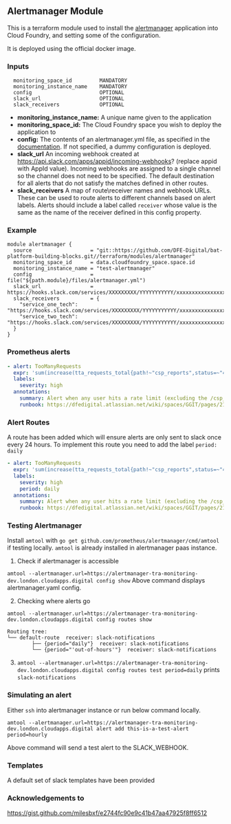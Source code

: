 ## Alertmanager  Module
This is a terraform module used to install the [alertmanager](https://prometheus.io/docs/alerting/latest/alertmanager/) application into Cloud Foundry, and setting some of the configuration.

It is deployed using the official docker image.

### Inputs
```
  monitoring_space_id         MANDATORY
  monitoring_instance_name    MANDATORY
  config                      OPTIONAL
  slack_url                   OPTIONAL
  slack_receivers             OPTIONAL
```

- **monitoring_instance_name:** A unique name given to the application
- **monitoring_space_id:** The Cloud Foundry space you wish to deploy the application to
- **config:**  The contents of an alertmanager.yml file, as specified in the [documentation](https://prometheus.io/docs/alerting/latest/configuration/). If not specified, a dummy configuration is deployed.
- **slack_url** An incoming webhook created at https://api.slack.com/apps/appid/incoming-webhooks? (replace appid with AppId value).  Incoming webhooks are assigned to a single channel so the channel does not need to be specified.  The default destination for all alerts that do not satisfy the matches defined in other routes.
- **slack_receivers** A map of route\receiver names and webhook URLs.  These can be used to route alerts to different channels based on alert labels.  Alerts should include a label called `receiver` whose value is the same as the name of the receiver defined in this config property.

### Example
```hcl
module alertmanager {
  source                   = "git::https://github.com/DFE-Digital/bat-platform-building-blocks.git//terraform/modules/alertmanager"
  monitoring_space_id      = data.cloudfoundry_space.space.id
  monitoring_instance_name = "test-alertmanager"
  config                   = file("${path.module}/files/alertmanager.yml")
  slack_url                = https://hooks.slack.com/services/XXXXXXXXX/YYYYYYYYYYY/xxxxxxxxxxxxxxxxxxxxxxxx
  slack_receivers          = {
    "service_one_tech": "https://hooks.slack.com/services/XXXXXXXXX/YYYYYYYYYYY/xxxxxxxxxxxxxxxxxxxxxxxx",
    "service_two_tech": "https://hooks.slack.com/services/XXXXXXXXX/YYYYYYYYYYY/xxxxxxxxxxxxxxxxxxxxxxxx"
  }
}
```

### Prometheus alerts

```yaml
- alert: TooManyRequests
  expr: 'sum(increase(tta_requests_total{path!~"csp_reports",status=~"429"}[1m])) > 0'
  labels:
    severity: high
  annotations:
    summary: Alert when any user hits a rate limit (excluding the /csp_reports endpoint).
    runbook: https://dfedigital.atlassian.net/wiki/spaces/GGIT/pages/2152497153/Rate+Limit
```
### Alert Routes
A route has been added which will ensure alerts are only sent to slack once every 24 hours. To implement this route you need to add the label ```period: daily```

```yaml
- alert: TooManyRequests
  expr: 'sum(increase(tta_requests_total{path!~"csp_reports",status=~"429"}[1m])) > 0'
  labels:
    severity: high
    period: daily
  annotations:
    summary: Alert when any user hits a rate limit (excluding the /csp_reports endpoint).
    runbook: https://dfedigital.atlassian.net/wiki/spaces/GGIT/pages/2152497153/Rate+Limit
```

### Testing Alertmanager

Install `amtool` with `go get github.com/prometheus/alertmanager/cmd/amtool` if testing locally. `amtool` is already installed in alertmanager paas instance.
1. Check if alertmanager is accessible

  `amtool --alertmanager.url=https://alertmanager-tra-monitoring-dev.london.cloudapps.digital config show`
  Above command displays alertmanager.yaml config.

2. Checking where alerts go

  `amtool --alertmanager.url=https://alertmanager-tra-monitoring-dev.london.cloudapps.digital config routes show`

	Routing tree:
   	└──	default-route  receiver: slack-notifications
			├── {period="daily"}  receiver: slack-notifications
			└── {period="'out-of-hours'"}  receiver: slack-notifications

3. ` amtool --alertmanager.url=https://alertmanager-tra-monitoring-dev.london.cloudapps.digital config routes test period=daily `
   prints `slack-notifications`

### Simulating an alert

Either `ssh` into alertmanager instance or run below command locally.

`amtool --alertmanager.url=https://alertmanager-tra-monitoring-dev.london.cloudapps.digital alert add this-is-a-test-alert period=hourly`

Above command will send a test alert to the SLACK_WEBHOOK.

### Templates
A default set of slack templates have been provided

### Acknowledgements to
https://gist.github.com/milesbxf/e2744fc90e9c41b47aa47925f8ff6512
